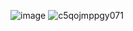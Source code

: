 <!--
**NachoToast/NachoToast** is a ✨ _special_ ✨ repository because its `README.md` (this file) appears on your GitHub profile.

Here are some ideas to get you started:

- 🔭 I’m currently working on ...
- 🌱 I’m currently learning ...
- 👯 I’m looking to collaborate on ...
- 🤔 I’m looking for help with ...
- 💬 Ask me about ...
- 📫 How to reach me: ...
- 😄 Pronouns: ...
- ⚡ Fun fact: ...
-->
![image](https://user-images.githubusercontent.com/32235595/143158125-a8588f10-1172-4acb-bd1e-41a37500fb52.png)
![c5qojmppgy071](https://user-images.githubusercontent.com/32235595/152517948-a88e3115-3941-414a-a19c-21055249bffb.png)
